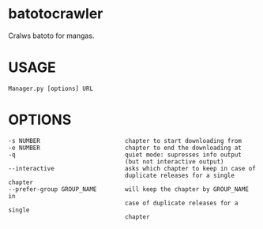 batotocrawler
=============

Cralws batoto for mangas.

# USAGE
    Manager.py [options] URL

# OPTIONS
    -s NUMBER                        chapter to start downloading from
    -e NUMBER                        chapter to end the downloading at
    -q                               quiet mode: supresses info output
                                     (but not interactive output)
    --interactive                    asks which chapter to keep in case of
                                     duplicate releases for a single chapter
    --prefer-group GROUP_NAME        will keep the chapter by GROUP_NAME in
                                     case of duplicate releases for a single
                                     chapter
